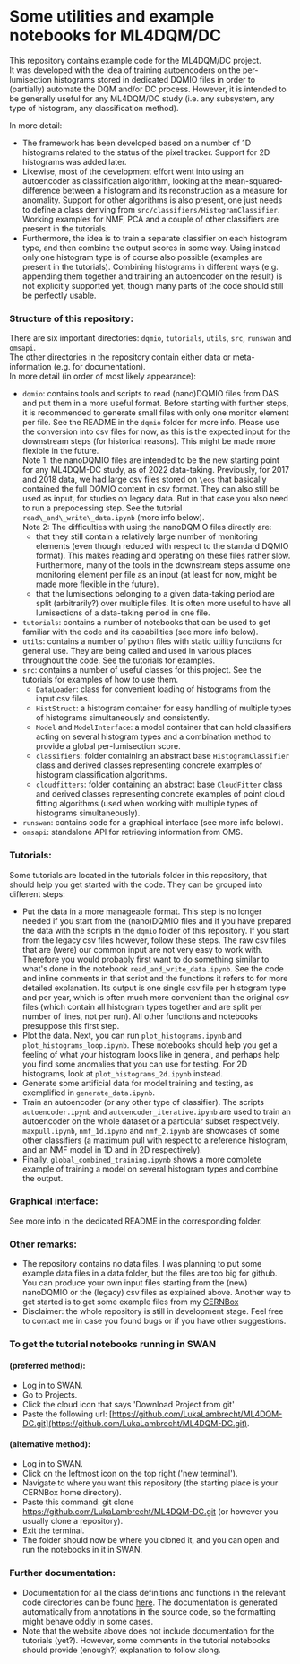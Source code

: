 # Some utilities and example notebooks for ML4DQM/DC
  
This repository contains example code for the ML4DQM/DC project.  
It was developed with the idea of training autoencoders on the per-lumisection histograms stored in dedicated DQMIO files in order to (partially) automate the DQM and/or DC process. However, it is intended to be generally useful for any ML4DQM/DC study (i.e. any subsystem, any type of histogram, any classification method).  

In more detail:  

- The framework has been developed based on a number of 1D histograms related to the status of the pixel tracker. Support for 2D histograms was added later.  
- Likewise, most of the development effort went into using an autoencoder as classification algorithm, looking at the mean-squared-difference between a histogram and its reconstruction as a measure for anomality. Support for other algorithms is also present, one just needs to define a class deriving from `src/classifiers/HistogramClassifier`. Working examples for NMF, PCA and a couple of other classifiers are present in the tutorials.  
- Furthermore, the idea is to train a separate classifier on each histogram type, and then combine the output scores in some way. Using instead only one histogram type is of course also possible (examples are present in the tutorials). Combining histograms in different ways (e.g. appending them together and training an autoencoder on the result) is not explicitly supported yet, though many parts of the code should still be perfectly usable.


### Structure of this repository:  
There are six important directories: `dqmio`, `tutorials`, `utils`, `src`, `runswan` and `omsapi`.  
The other directories in the repository contain either data or meta-information (e.g. for documentation).  
In more detail (in order of most likely appearance):  

- `dqmio`: contains tools and scripts to read (nano)DQMIO files from DAS and put them in a more useful format. Before starting with further steps, it is recommended to generate small files with only one monitor element per file. See the README in the `dqmio` folder for more info. Please use the conversion into csv files for now, as this is the expected input for the downstream steps (for historical reasons). This might be made more flexible in the future.  
Note 1: the nanoDQMIO files are intended to be the new starting point for any ML4DQM-DC study, as of 2022 data-taking. Previously, for 2017 and 2018 data, we had large csv files stored on `\eos` that basically contained the full DQMIO content in csv format. They can also still be used as input, for studies on legacy data. But in that case you also need to run a prepocessing step. See the tutorial `read\_and\_write\_data.ipynb` (more info below).  
Note 2: The difficulties with using the nanoDQMIO files directly are: 
    - that they still contain a relatively large number of monitoring elements (even though reduced with respect to the standard DQMIO format). This makes reading and operating on these files rather slow. Furthermore, many of the tools in the downstream steps assume one monitoring element per file as an input (at least for now, might be made more flexible in the future).  
    - that the lumisections belonging to a given data-taking period are split (arbitrarily?) over multiple files. It is often more useful to have all lumisections of a data-taking period in one file.  
- `tutorials`: contains a number of notebooks that can be used to get familiar with the code and its capabilities (see more info below).  
- `utils`: contains a number of python files with static utility functions for general use. They are being called and used in various places throughout the code. See the tutorials for examples.  
- `src`: contains a number of useful classes for this project. See the tutorials for examples of how to use them.
    - `DataLoader`: class for convenient loading of histograms from the input csv files.  
    - `HistStruct`: a histogram container for easy handling of multiple types of histograms simultaneously and consistently.  
    - `Model` and `ModelInterface`: a model container that can hold classifiers acting on several histogram types and a combination method to provide a global per-lumisection score.
    - `classifiers`: folder containing an abstract base `HistogramClassifier` class and derived classes representing concrete examples of histogram classification algorithms.  
    - `cloudfitters`: folder containing an abstract base `CloudFitter` class and derived classes representing concrete examples of point cloud fitting algorithms (used when working with multiple types of histograms simultaneously).  
- `runswan`: contains code for a graphical interface (see more info below).  
- `omsapi`: standalone API for retrieving information from OMS.  


### Tutorials:  
Some tutorials are located in the tutorials folder in this repository, that should help you get started with the code. They can be grouped into different steps:  

- Put the data in a more manageable format. This step is no longer needed if you start from the (nano)DQMIO files and if you have prepared the data with the scripts in the `dqmio` folder of this repository. If you start from the legacy csv files however, follow these steps. The raw csv files that are (were) our common input are not very easy to work with. Therefore you would probably first want to do something similar to what's done in the notebook `read_and_write_data.ipynb`. See the code and inline comments in that script and the functions it refers to for more detailed explanation. Its output is one single csv file per histogram type and per year, which is often much more convenient than the original csv files (which contain all histogram types together and are split per number of lines, not per run). All other functions and notebooks presuppose this first step.  
- Plot the data. Next, you can run `plot_histograms.ipynb` and `plot_histograms_loop.ipynb`. These notebooks should help you get a feeling of what your histogram looks like in general, and perhaps help you find some anomalies that you can use for testing. For 2D histograms, look at `plot_histograms_2d.ipynb` instead.  
- Generate some artificial data for model training and testing, as exemplified in `generate_data.ipynb`.  
- Train an autoencoder (or any other type of classifier). The scripts `autoencoder.ipynb` and `autoencoder_iterative.ipynb` are used to train an autoencoder on the whole dataset or a particular subset respectively. `maxpull.ipynb`, `nmf_1d.ipynb` and `nmf_2.ipynb` are showcases of some other classifiers (a maximum pull with respect to a reference histogram, and an NMF model in 1D and in 2D respectively).  
- Finally, `global_combined_training.ipynb` shows a more complete example of training a model on several histogram types and combine the output.  


### Graphical interface:
See more info in the dedicated README in the corresponding folder.
  
  
### Other remarks:  
- The repository contains no data files. I was planning to put some example data files in a data folder, but the files are too big for github. You can produce your own input files starting from the (new) nanoDQMIO or the (legacy) csv files as explained above. Another way to get started is to get some example files from my [CERNBox](https://cernbox.cern.ch/index.php/s/E9GzJ4WMZs3jbPd)
- Disclaimer: the whole repository is still in development stage. Feel free to contact me in case you found bugs or if you have other suggestions.  
  
  
### To get the tutorial notebooks running in SWAN  
#### (preferred method):  

- Log in to SWAN.  
- Go to Projects.  
- Click the cloud icon that says 'Download Project from git'  
- Paste the following url: [https://github.com/LukaLambrecht/ML4DQM-DC.git](https://github.com/LukaLambrecht/ML4DQM-DC.git).

#### (alternative method):  

- Log in to SWAN.
- Click on the leftmost icon on the top right ('new terminal').
- Navigate to where you want this repository (the starting place is your CERNBox home directory).
- Paste this command: git clone https://github.com/LukaLambrecht/ML4DQM-DC.git (or however you usually clone a repository).    
- Exit the terminal.  
- The folder should now be where you cloned it, and you can open and run the notebooks in it in SWAN. 
 
 
### Further documentation:  

- Documentation for all the class definitions and functions in the relevant code directories can be found [here](https://lukalambrecht.github.io/ML4DQMDC-PixelAE/). The documentation is generated automatically from annotations in the source code, so the formatting might behave oddly in some cases.  
- Note that the website above does not include documentation for the tutorials (yet?). However, some comments in the tutorial notebooks should provide (enough?) explanation to follow along.  
